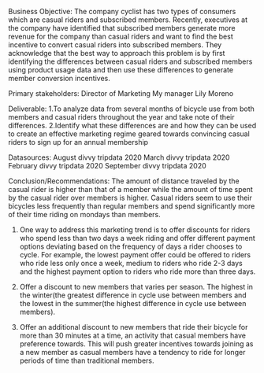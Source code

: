 Business Objective:
The company cyclist has two types of consumers which are casual riders and subscribed members. Recently, executives at the company have identified that subscribed members generate more revenue for the company than casual riders and want to find the best incentive to convert casual riders into subscribed members. They acknowledge that the best way to approach this problem is by first identifying the differences between casual riders and subscribed members using product usage data and then use these differences to generate member conversion incentives.

Primary stakeholders:
Director of Marketing
My manager Lily Moreno

Deliverable:
1.To analyze data from several months of bicycle use from both members and casual riders throughout the year and take note of their differences.
2.Identify what these differences are and how they can be used to create an effective marketing regime geared towards convincing casual riders to sign up for an annual membership


Datasources:
August divvy tripdata 2020
March divvy tripdata 2020
February divvy tripdata 2020
September divvy tripdata 2020 


Conclusion/Recommendations:
The amount of distance traveled by the casual rider is higher than that of a member while the amount of time spent by the casual rider over members is higher. Casual riders seem to use their bicycles less frequently than regular members and spend significantly more of their time riding on mondays than members.
1. One way to address this marketing trend is to offer discounts for riders who spend less than two days a week riding and offer different payment options deviating based on the frequency of days a rider chooses to cycle.  For example, the lowest payment offer could be offered to riders who ride less only once a week, medium to riders who ride 2-3 days and the highest payment option to riders who ride more than three days. 

2. Offer a discount to new members that varies per season. The highest in the winter(the greatest difference in cycle use between members and the lowest in the summer(the highest difference in cycle use between members).

3. Offer an additional discount to new members that ride their bicycle for more than 30 minutes at a time, an activity that casual members have preference towards. This will push greater incentives towards joining as a new member as casual members have a tendency to ride for longer periods of time than  traditional members.
